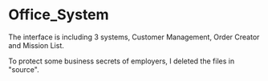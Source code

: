 # Office_System
The interface is including 3 systems, Customer Management, Order Creator and Mission List.

To protect some business secrets of employers, I deleted the files in "source".
